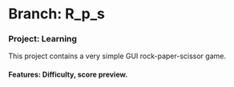 # Branch: R_p_s
### **Project: Learning**<br/>
This project contains a very simple GUI rock-paper-scissor game. <br/>
#### **Features**: Difficulty, score preview.<br/>

